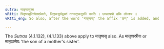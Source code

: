 ```yaml
---
sutra: मातृष्वसुश्च
vRtti: पितृष्वसुरित्येतदपेक्षते, पितृष्वसुर्यदुक्तं तन्मातृष्वसुरपि भवति । छण्प्रत्ययो ढकि लोपश्च ॥
vRtti_eng: So also, after the word 'मातृष्वसृ' the affix 'छण्' is added, and the final is elided when 'ढक्' follows, in forming patronymics.

---
```

The _Sutras_ (4.1.132), (4.1.133) above apply to मातृष्वसृ also. As मातृष्वस्रीयः or मातृष्वसेयः 'the son of a mother's sister'.